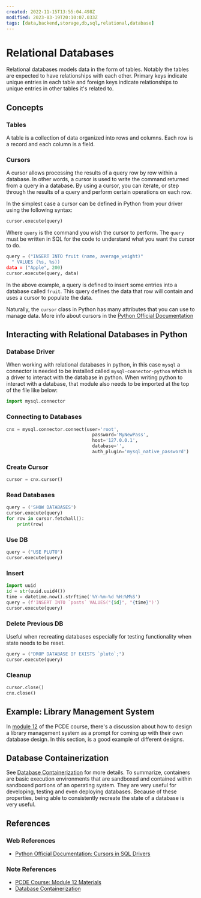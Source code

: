 ```yaml
---
created: 2022-11-15T13:55:04.498Z
modified: 2023-03-19T20:10:07.033Z
tags: [data,backend,storage,db,sql,relational,database]
---
```

# Relational Databases

Relational databases models data in the form of tables.
Notably the tables are expected to have relationships with each other.
Primary keys indicate unique entries in each table and
foreign keys indicate relationships to unique entries in other tables it's related to.

## Concepts

### Tables

A table is a collection of data organized into rows and columns.
Each row is a record and each column is a field.

### Cursors

A cursor allows processing the results of a query row by row within a database.
In other words, a cursor is used to write the command returned from
a query in a database.
By using a cursor, you can iterate,
or step through the results of a query and perform certain operations on each row.

In the simplest case a cursor can be defined in Python from your driver using the following syntax:

```python
cursor.execute(query)
```

Where `query` is the command you wish the cursor to perform.
The `query` must be written in SQL for
the code to understand what you want the cursor to do.

```python
query = ("INSERT INTO fruit (name, average_weight)"
  " VALUES (%s, %s))
data = ("Apple", 200)
cursor.execute(query, data)
```

In the above example,
a query is defined to insert some entries into a database called `fruit`.
This query defines the data that row will contain and
uses a cursor to populate the data.

Naturally, the `cursor` class in Python has many attributes that you can use to
manage data.
More info about cursors in the [Python Official Documentation][python-official-cursor]

## Interacting with Relational Databases in Python

### Database Driver

When working with relational databases in python,
in this case `mysql` a connector is needed to
be installed called `mysql-connector-python` which is a driver to
interact with the database in python.
When writing python to interact with a database,
that module also needs to be imported at the top of the file like below:

```python
import mysql.connector
```

### Connecting to Databases

```python
cnx = mysql.connector.connect(user='root',
                                password='MyNewPass',
                                host='127.0.0.1',
                                database='',
                                auth_plugin='mysql_native_password')
```

### Create Cursor

```python
cursor = cnx.cursor()
```

### Read Databases

```python
query = ('SHOW DATABASES')
cursor.execute(query)
for row in cursor.fetchall():
    print(row)
```

### Use DB

```python
query = ("USE PLUTO")
cursor.execute(query)
```

### Insert

```python
import uuid
id = str(uuid.uuid4())
time = datetime.now().strftime('%Y-%m-%d %H:%M%S')
query = (f'INSERT INTO `posts` VALUES("{id}", "{time}")')
cursor.execute(query)
```

### Delete Previous DB

Useful when recreating databases especially for testing functionality when state needs to be reset.

```python
query = ("DROP DATABASE IF EXISTS `pluto`;")
cursor.execute(query)
```

### Cleanup

```python
cursor.close()
cnx.close()
```

## Example: Library Management System

In [module 12][pcde-mod12-zk] of the PCDE course,
there's a discussion about how to design a library management system as a prompt
for coming up with their own database design.
In this section, is a good example of different designs.

## Database Containerization

See [Database Containerization][db-contain-zk] for more details.
To summarize, containers are basic execution environments that
are sandboxed and contained within sandboxed portions of an operating system.
They are very useful for developing, testing and even deploying databases.
Because of these properties,
being able to consistently recreate the state of a database is very useful.

## References

### Web References

* [Python Official Documentation: Cursors in SQL Drivers][python-official-cursor]
<!-- Hidden References -->
[python-official-cursor]: https://www.psycopg.org/docs/cursor.html "Python Official Documentation: Cursors in SQL Drivers"

### Note References

* [PCDE Course: Module 12 Materials][pcde-mod12-zk]
* [Database Containerization][db-contain-zk]

<!-- Hidden Reference Links Below Here -->
[pcde-mod12-zk]: ./pcde-module12-content.md "PCDE Course: Module 12 Materials"
[db-contain-zk]: ./database-continerization.md "Database Containerization"

